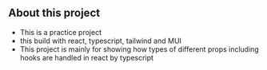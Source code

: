 ## About this project
- This is a practice project
- this build with react, typescript, tailwind and MUI
- This project is mainly for showing how types of different props including hooks are handled in react by typescript 